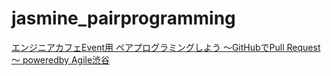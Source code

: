 jasmine_pairprogramming
=======================

[エンジニアカフェEvent用 ペアプログラミングしよう ～GitHubでPull Request～ poweredby Agile渋谷](http://www.zusaar.com/event/327104)
